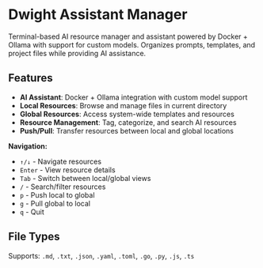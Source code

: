 # Dwight Assistant Manager

Terminal-based AI resource manager and assistant powered by Docker + Ollama with support for custom models. Organizes prompts, templates, and project files while providing AI assistance.

## Features

- **AI Assistant**: Docker + Ollama integration with custom model support
- **Local Resources**: Browse and manage files in current directory
- **Global Resources**: Access system-wide templates and resources  
- **Resource Management**: Tag, categorize, and search AI resources
- **Push/Pull**: Transfer resources between local and global locations

**Navigation:**
- `↑/↓` - Navigate resources
- `Enter` - View resource details
- `Tab` - Switch between local/global views
- `/` - Search/filter resources
- `p` - Push local to global
- `g` - Pull global to local
- `q` - Quit

## File Types

Supports: `.md`, `.txt`, `.json`, `.yaml`, `.toml`, `.go`, `.py`, `.js`, `.ts`
